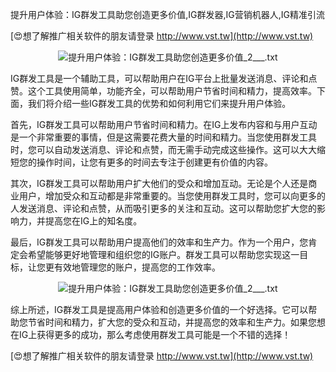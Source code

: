 提升用户体验：IG群发工具助您创造更多价值,IG群发器,IG营销机器人,IG精准引流

[😍想了解推广相关软件的朋友请登录 http://www.vst.tw](http://www.vst.tw)

 <center><img src="https://vst.tw/MP4/tuiguang/png/1.png" alt="提升用户体验：IG群发工具助您创造更多价值_2___.txt"></center>

IG群发工具是一个辅助工具，可以帮助用户在IG平台上批量发送消息、评论和点赞。这个工具使用简单，功能齐全，可以帮助用户节省时间和精力，提高效率。下面，我们将介绍一些IG群发工具的优势和如何利用它们来提升用户体验。

首先，IG群发工具可以帮助用户节省时间和精力。在IG上发布内容和与用户互动是一个非常重要的事情，但是这需要花费大量的时间和精力。当您使用群发工具时，您可以自动发送消息、评论和点赞，而无需手动完成这些操作。这可以大大缩短您的操作时间，让您有更多的时间去专注于创建更有价值的内容。

其次，IG群发工具可以帮助用户扩大他们的受众和增加互动。无论是个人还是商业用户，增加受众和互动都是非常重要的。当您使用群发工具时，您可以向更多的人发送消息、评论和点赞，从而吸引更多的关注和互动。这可以帮助您扩大您的影响力，并提高您在IG上的知名度。

最后，IG群发工具可以帮助用户提高他们的效率和生产力。作为一个用户，您肯定会希望能够更好地管理和组织您的IG账户。群发工具可以帮助您实现这一目标，让您更有效地管理您的账户，提高您的工作效率。

 <center><img src="https://vst.tw/MP4/tuiguang/png/1.png" alt="提升用户体验：IG群发工具助您创造更多价值_2___.txt"></center>

综上所述，IG群发工具是提高用户体验和创造更多价值的一个好选择。它可以帮助您节省时间和精力，扩大您的受众和互动，并提高您的效率和生产力。如果您想在IG上获得更多的成功，那么考虑使用群发工具可能是一个不错的选择！

[😍想了解推广相关软件的朋友请登录 http://www.vst.tw](http://www.vst.tw)



